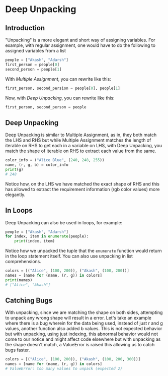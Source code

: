 # Deep Unpacking

## Introduction

"Unpacking" is a more elegant and short way of assigning variables. For example, with regular assignment, one would have to do the following to assigned variables from a list

```python
people = ["Akash", "Adarsh"]
first_person = people[0]
second_person = people[1]
```

With *Multiple Assignment*, you can rewrite like this: 

```python
first_person, second_persion = people[0], people[1]
```

Now, with *Deep Unpacking*, you can rewrite like this:

```python
first_person, second_person = people
```
## Deep Unpacking

Deep Unpacking is similar to Multiple Assignment, as in, they both match the LHS and RHS but while Multiple Assignment matches the length of iterable on RHS to get each in a variable on LHS, with Deep Unpacking, you match the shape of iterable on RHS to extract each value from the same.

```python
color_info = ("Alice Blue", (240, 248, 255))
name, (r, g, b) = color_info
print(g)
# 248
```

Notice how, on the LHS we have matched the exact shape of RHS and this has allowed to extract the requirement information (rgb color values) more elegantly.
## In Loops

Deep Unpacking can also be used in loops, for example:

```python
people = ["Akash", "Adarsh"]
for index, item in enumerate(people):
	print(index, item)
```

Notice how we unpacked the tuple that the `enumerate` function would return in the loop statement itself. You can also use unpacking in list comprehensions.

```python
colors = [("Alice", (100, 200)), ("Akash", (100, 200))]
names = [name for (name, (r, g)) in colors]
print(names)
# ["Alice", "Akash"]
```
## Catching Bugs

With unpacking, since we are matching the shape on both sides, attempting to unpack any wrong shape will result in a error. Let's take an example where there is a bug wherein for the data being used, instead of just r and g values, another function also added b values. This is not expected behavior but with unpacking, using just indexing, this abnormal behavior would not come to our notice and might affect code elsewhere but with unpacking as the shape doesn't match, a ValueError is raised this allowing us to catch bugs faster.

```python
colors = [("Alice", (100, 200)), ("Akash", (100, 200, 300))]
names = [name for (name, (r, g)) in colors]
# ValueError: too many values to unpack (expected 2)
```






